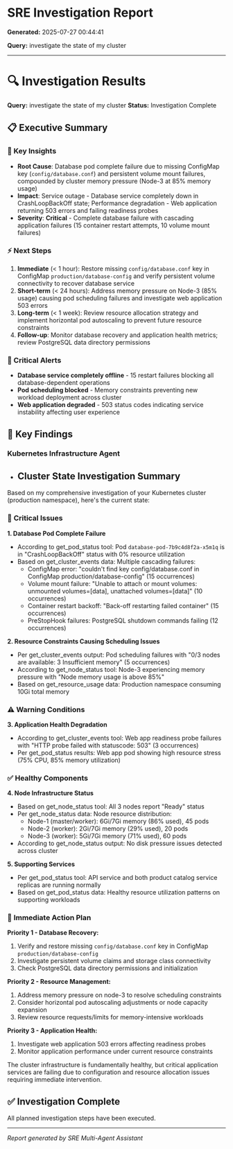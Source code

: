 # SRE Investigation Report

**Generated:** 2025-07-27 00:44:41

**Query:** investigate the state of my cluster

---

# 🔍 Investigation Results

**Query:** investigate the state of my cluster
**Status:** Investigation Complete

## 📋 Executive Summary

### 🎯 Key Insights
- **Root Cause**: Database pod complete failure due to missing ConfigMap key (`config/database.conf`) and persistent volume mount failures, compounded by cluster memory pressure (Node-3 at 85% memory usage)
- **Impact**: Service outage - Database service completely down in CrashLoopBackOff state; Performance degradation - Web application returning 503 errors and failing readiness probes
- **Severity**: **Critical** - Complete database failure with cascading application failures (15 container restart attempts, 10 volume mount failures)

### ⚡ Next Steps
1. **Immediate** (< 1 hour): Restore missing `config/database.conf` key in ConfigMap `production/database-config` and verify persistent volume connectivity to recover database service
2. **Short-term** (< 24 hours): Address memory pressure on Node-3 (85% usage) causing pod scheduling failures and investigate web application 503 errors
3. **Long-term** (< 1 week): Review resource allocation strategy and implement horizontal pod autoscaling to prevent future resource constraints
4. **Follow-up**: Monitor database recovery and application health metrics; review PostgreSQL data directory permissions

### 🚨 Critical Alerts
- **Database service completely offline** - 15 restart failures blocking all database-dependent operations
- **Pod scheduling blocked** - Memory constraints preventing new workload deployment across cluster
- **Web application degraded** - 503 status codes indicating service instability affecting user experience

## 🎯 Key Findings

### Kubernetes Infrastructure Agent
- ## Cluster State Investigation Summary

Based on my comprehensive investigation of your Kubernetes cluster (production namespace), here's the current state:

### 🚨 **Critical Issues**

**1. Database Pod Complete Failure**
- According to get_pod_status tool: Pod `database-pod-7b9c4d8f2a-x5m1q` is in "CrashLoopBackOff" status with 0% resource utilization
- Based on get_cluster_events data: Multiple cascading failures:
  - ConfigMap error: "couldn't find key config/database.conf in ConfigMap production/database-config" (15 occurrences)
  - Volume mount failure: "Unable to attach or mount volumes: unmounted volumes=[data], unattached volumes=[data]" (10 occurrences)
  - Container restart backoff: "Back-off restarting failed container" (15 occurrences)
  - PreStopHook failures: PostgreSQL shutdown commands failing (12 occurrences)

**2. Resource Constraints Causing Scheduling Issues**
- Per get_cluster_events output: Pod scheduling failures with "0/3 nodes are available: 3 Insufficient memory" (5 occurrences)
- According to get_node_status tool: Node-3 experiencing memory pressure with "Node memory usage is above 85%"
- Based on get_resource_usage data: Production namespace consuming 10Gi total memory

### ⚠️ **Warning Conditions**

**3. Application Health Degradation**
- According to get_cluster_events tool: Web app readiness probe failures with "HTTP probe failed with statuscode: 503" (3 occurrences)
- Per get_pod_status results: Web app pod showing high resource stress (75% CPU, 85% memory utilization)

### ✅ **Healthy Components**

**4. Node Infrastructure Status**
- Based on get_node_status tool: All 3 nodes report "Ready" status
- Per get_node_status data: Node resource distribution:
  - Node-1 (master/worker): 6Gi/7Gi memory (86% used), 45 pods
  - Node-2 (worker): 2Gi/7Gi memory (29% used), 20 pods
  - Node-3 (worker): 5Gi/7Gi memory (71% used), 60 pods
- According to get_node_status output: No disk pressure issues detected across cluster

**5. Supporting Services**
- Per get_pod_status tool: API service and both product catalog service replicas are running normally
- Based on get_pod_status data: Healthy resource utilization patterns on supporting workloads

### 🔧 **Immediate Action Plan**

**Priority 1 - Database Recovery:**
1. Verify and restore missing `config/database.conf` key in ConfigMap `production/database-config`
2. Investigate persistent volume claims and storage class connectivity
3. Check PostgreSQL data directory permissions and initialization

**Priority 2 - Resource Management:**
1. Address memory pressure on node-3 to resolve scheduling constraints
2. Consider horizontal pod autoscaling adjustments or node capacity expansion
3. Review resource requests/limits for memory-intensive workloads

**Priority 3 - Application Health:**
1. Investigate web application 503 errors affecting readiness probes
2. Monitor application performance under current resource constraints

The cluster infrastructure is fundamentally healthy, but critical application services are failing due to configuration and resource allocation issues requiring immediate intervention.

## ✅ Investigation Complete

All planned investigation steps have been executed.


---
*Report generated by SRE Multi-Agent Assistant*
